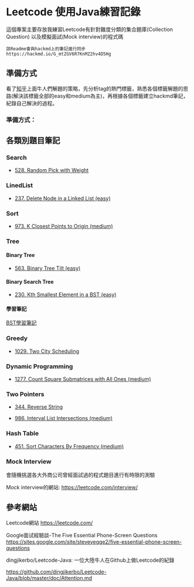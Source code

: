 # Leetcode 使用Java練習記錄

這個專案主要存放我練習Leetcode有針對難度分類的集合題庫(Collection Question)
以及模擬面試(Mock interview)的程式碼

```
該Readme會與hackmd上的筆記進行同步
https://hackmd.io/G_mtZGV6R7KnMZ2hv4D5Hg
```

## 準備方式

看了[知乎](https://www.zhihu.com/question/26580300)上面牛人們解題的策略，先分析tag的熱門標籤，熟悉各個標籤解題的思路(解決該標籤全部的easy和medium為主)，再根據各個標籤建立hackmd筆記，紀錄自己解決的過程。

### 準備方式：

## 各類別題目筆記

### Search

* [528. Random Pick with Weight](https://hackmd.io/r-7tWxAATWGHJlXPfsJ02Q)

### LinedList

* [237. Delete Node in a Linked List (easy)](https://hackmd.io/-aoHxnY-S7mdNJDj81M23g)

### Sort

* [973. K Closest Points to Origin (medium)](https://hackmd.io/pCRjB12MSXOsGpHilfV8-g)

### Tree  

#### Binary Tree

* [563. Binary Tree Tilt (easy)](https://hackmd.io/1ax2tp9pTR2SSABl95CISg)

#### Binary Search Tree

* [230. Kth Smallest Element in a BST (easy)](https://hackmd.io/981zGlR5SV-hlPP7ibxj2A)

#### 學習筆記

[BST學習筆記](https://hackmd.io/zkKJ5BnGTbOf4ZNKgdHvXQ)

### Greedy

* [1029. Two City Scheduling](https://hackmd.io/7cDVe12sSgOWkJLvSTJlww)

### Dynamic Programming

* [1277. Count Square Submatrices with All Ones (medium)
](https://hackmd.io/VEwIG0mwRBu8eEnt-Y-mnw)

### Two Pointers

* [344. Reverse String](https://hackmd.io/r-7tWxAATWGHJlXPfsJ02Q)

* [986. Interval List Intersections (medium)](https://hackmd.io/9IUtLR9JRyWkCODK8UGY2g)

### Hash Table

* [451. Sort Characters By Frequency (medium)](https://hackmd.io/orIIXEBrSuuzfk0w-vfo6w)
### Mock Interview

會隨機挑選各大外商公司曾經面試過的程式題目進行有時限的測驗

Mock interview的網站:
https://leetcode.com/interview/

## 參考網站

Leetcode網站
https://leetcode.com/

Google面试經驗談-The Five Essential Phone-Screen Questions
https://sites.google.com/site/steveyegge2/five-essential-phone-screen-questions

dingjikerbo/Leetcode-Java: 一位大陸牛人在Github上做Leetcode的紀錄

https://github.com/dingjikerbo/Leetcode-Java/blob/master/doc/Attention.md
